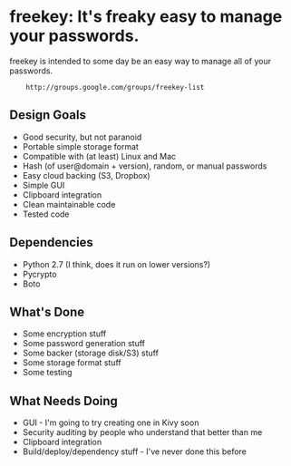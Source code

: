 freekey: It's freaky easy to manage your passwords.
=======================

freekey is intended to some day be an easy way to manage all of your
passwords.

        http://groups.google.com/groups/freekey-list


Design Goals
------------

 - Good security, but not paranoid
 - Portable simple storage format
 - Compatible with (at least) Linux and Mac
 - Hash (of user@domain + version), random, or manual passwords
 - Easy cloud backing (S3, Dropbox)
 - Simple GUI
 - Clipboard integration
 - Clean maintainable code
 - Tested code


Dependencies
------------

 - Python 2.7 (I think, does it run on lower versions?)
 - Pycrypto
 - Boto


What's Done
-----------

 - Some encryption stuff
 - Some password generation stuff
 - Some backer (storage disk/S3) stuff
 - Some storage format stuff
 - Some testing


What Needs Doing
----------------

 - GUI - I'm going to try creating one in Kivy soon
 - Security auditing by people who understand that better than me
 - Clipboard integration
 - Build/deploy/dependency stuff - I've never done this before
